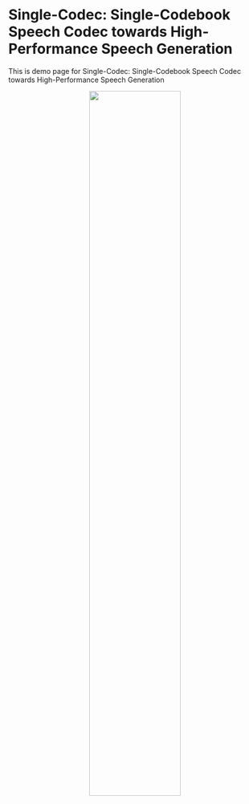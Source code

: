# Single-Codec: Single-Codebook Speech Codec towards High-Performance Speech Generation

This is demo page for Single-Codec: Single-Codebook Speech Codec towards High-Performance Speech Generation

<div align="center">
<img src=https://github.com/kkksuper/Single-Codec/blob/main/fig/model.png width=60% />
</div>
